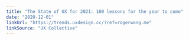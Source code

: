 ```yaml
---
title: "The State of UX for 2021: 100 lessons for the year to come"
date: "2020-12-01"
linkUrl: "https://trends.uxdesign.cc/?ref=rogerwong.me"
linkSource: "UX Collective"
---
```



